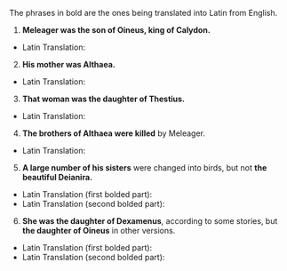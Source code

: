 The phrases in bold are the ones being translated into Latin from English.

1. **Meleager was the son of Oineus, king of Calydon.**
- Latin Translation: 

2. **His mother was Althaea.**
- Latin Translation: 

3. **That woman was the daughter of Thestius.**
- Latin Translation: 

4. **The brothers of Althaea were killed** by Meleager.
- Latin Translation: 

5. **A large number of his sisters** were changed into birds, but not **the beautiful Deianira.**
- Latin Translation (first bolded part): 
- Latin Translation (second bolded part): 

6. **She was the daughter of Dexamenus**, according to some stories, but **the daughter of Oineus** in other versions.
- Latin Translation (first bolded part): 
- Latin Translation (second bolded part):
